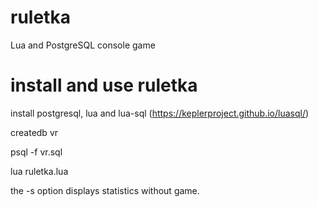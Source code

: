 # ruletka
Lua and PostgreSQL console game
# install and use ruletka
   install postgresql, lua and lua-sql (https://keplerproject.github.io/luasql/) 
   
   createdb vr
   
   psql -f vr.sql
   
   lua ruletka.lua
 
the -s option displays statistics without game.
